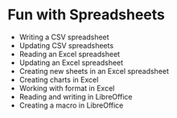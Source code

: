 # Fun with Spreadsheets

- Writing a CSV spreadsheet
- Updating CSV spreadsheets
- Reading an Excel spreadsheet
- Updating an Excel spreadsheet
- Creating new sheets in an Excel spreadsheet
- Creating charts in Excel
- Working with format in Excel
- Reading and writing in LibreOffice
- Creating a macro in LibreOffice
